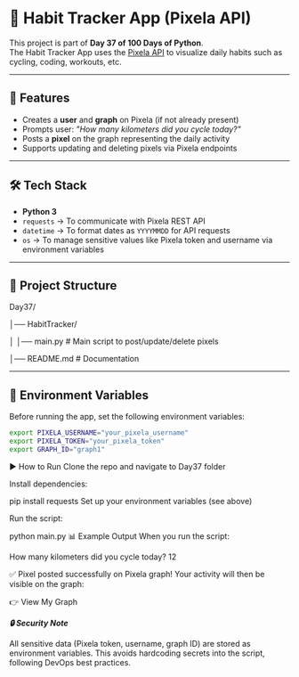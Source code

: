 # 🚴 Habit Tracker App (Pixela API)

This project is part of **Day 37 of 100 Days of Python**.  
The Habit Tracker App uses the [Pixela API](https://pixe.la/) to visualize daily habits such as cycling, coding, workouts, etc.  

---

## 🚀 Features
- Creates a **user** and **graph** on Pixela (if not already present)  
- Prompts user: *"How many kilometers did you cycle today?"*  
- Posts a **pixel** on the graph representing the daily activity  
- Supports updating and deleting pixels via Pixela endpoints  

---

## 🛠️ Tech Stack
- **Python 3**  
- `requests` → To communicate with Pixela REST API  
- `datetime` → To format dates as `YYYYMMDD` for API requests  
- `os` → To manage sensitive values like Pixela token and username via environment variables  

---

## 📂 Project Structure

Day37/

│── HabitTracker/

│ │── main.py # Main script to post/update/delete pixels

│── README.md # Documentation


---

## 🔑 Environment Variables

Before running the app, set the following environment variables:

```bash
export PIXELA_USERNAME="your_pixela_username"
export PIXELA_TOKEN="your_pixela_token"
export GRAPH_ID="graph1"
```

▶️ How to Run
Clone the repo and navigate to Day37 folder

Install dependencies:

pip install requests
Set up your environment variables (see above)

Run the script:

python main.py
📊 Example Output
When you run the script:

How many kilometers did you cycle today? 12

✅ Pixel posted successfully on Pixela graph!
Your activity will then be visible on the graph:

👉 View My Graph


***🔒 Security Note***

All sensitive data (Pixela token, username, graph ID) are stored as environment variables.
This avoids hardcoding secrets into the script, following DevOps best practices.